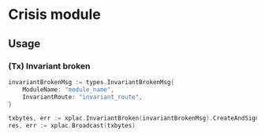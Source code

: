 # Crisis module
## Usage
### (Tx) Invariant broken
```go
invariantBrokenMsg := types.InvariantBrokenMsg{
    ModuleName: "module_name",
    InvariantRoute: "invariant_route",
}

txbytes, err := xplac.InvariantBroken(invariantBrokenMsg).CreateAndSignTx()
res, err := xplac.Broadcast(txbytes)
```